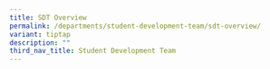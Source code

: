```yaml
---
title: SDT Overview
permalink: /departments/student-development-team/sdt-overview/
variant: tiptap
description: ""
third_nav_title: Student Development Team
---
```

